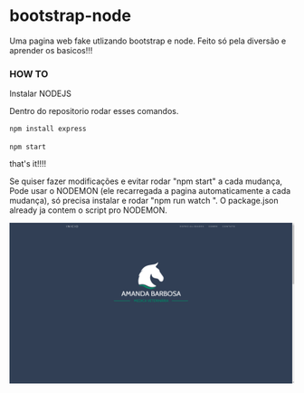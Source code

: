 # bootstrap-node
Uma pagina web fake utlizando bootstrap e node. Feito só pela diversão e aprender os basicos!!!

### HOW TO ###

Instalar NODEJS

Dentro do repositorio rodar esses comandos.

    npm install express

    npm start

that's it!!!!


Se quiser fazer modificações e evitar rodar "npm start" a cada mudança, Pode usar o NODEMON (ele recarregada a pagina automaticamente a cada mudança), só precisa instalar e rodar "npm run watch ".
O package.json already ja contem o script pro NODEMON.

![Screenshot](tela.png)
